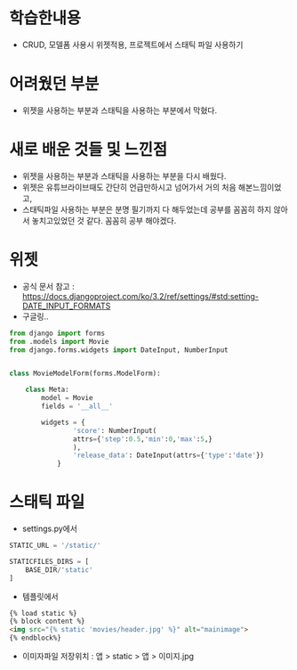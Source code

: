 # 학습한내용
- CRUD, 모델폼 사용시 위젯적용, 프로젝트에서 스태틱 파일 사용하기

# 어려웠던 부분
- 위젯을 사용하는 부분과 스태틱을 사용하는 부분에서 막혔다.

# 새로 배운 것들 및 느낀점
- 위젯을 사용하는 부분과 스태틱을 사용하는 부분을 다시 배웠다.
- 위젯은 유튜브라이브때도 간단히 언급만하시고 넘어가서 거의 처음 해본느낌이었고,
- 스태틱파일 사용하는 부분은 분명 필기까지 다 해두었는데 공부를 꼼꼼히 하지 않아서 놓치고있었던 것 같다. 꼼꼼히 공부 해야겠다.

# 위젯
- 공식 문서 참고 : https://docs.djangoproject.com/ko/3.2/ref/settings/#std:setting-DATE_INPUT_FORMATS
- 구글링..
```python
from django import forms
from .models import Movie
from django.forms.widgets import DateInput, NumberInput


class MovieModelForm(forms.ModelForm):

    class Meta:
        model = Movie
        fields = '__all__'

        widgets = {
                'score': NumberInput(
                attrs={'step':0.5,'min':0,'max':5,}
                ),
                'release_data': DateInput(attrs={'type':'date'})
            }

```
# 스태틱 파일
- settings.py에서
```python
STATIC_URL = '/static/'

STATICFILES_DIRS = [
    BASE_DIR/'static'
]
```
- 템플릿에서
```html
{% load static %}
{% block content %}
<img src="{% static 'movies/header.jpg' %}" alt="mainimage">
{% endblock%}
```
- 이미자파일 저장위치 : 앱 > static > 앱 > 이미지.jpg

